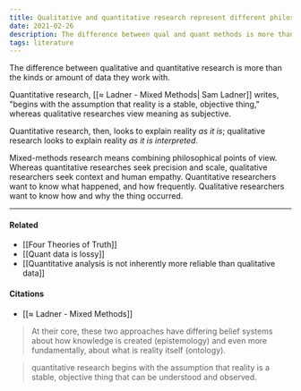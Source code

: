 ```yaml
---
title: Qualitative and quantitative research represent different philosophies of knowledge
date: 2021-02-26
description: The difference between qual and quant methods is more than kinds or amounts of data or methodologies. They repersent different ontologies. 
tags: literature
---
```


The difference between qualitative and quantitative research is more than the kinds or amount of data they work with. 

Quantitative research, [[≈ Ladner - Mixed Methods| Sam Ladner]] writes, "begins with the assumption that reality is a stable, objective thing," whereas qualitative researches view meaning as subjective. 

Quantitative research, then, looks to explain reality *as it is*; qualitative research looks to explain reality *as it is interpreted*. 

Mixed-methods research means combining philosophical points of view. Whereas quantitative researches seek precision and scale, qualitative researchers seek context and human empathy. Quantitative researchers want to know what happened, and how frequently. Qualitative researchers want to know how and why the thing occurred. 

---
#### Related
- [[Four Theories of Truth]]
- [[Quant data is lossy]]
- [[Quantitative analysis is not inherently more reliable than qualitative data]]

#### Citations
- [[≈ Ladner - Mixed Methods]]

> At their core, these two approaches have differing belief systems about how knowledge is created (epistemology) and even more fundamentally, about what is reality itself (ontology).

> quantitative research begins with the assumption that reality is a stable, objective thing that can be understood and observed.